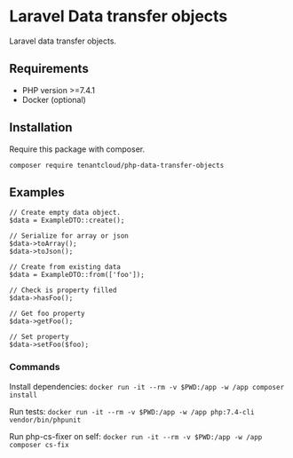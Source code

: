 # Laravel Data transfer objects

Laravel data transfer objects.

## Requirements

-   PHP version >=7.4.1
-   Docker (optional)

## Installation

Require this package with composer.

```
composer require tenantcloud/php-data-transfer-objects
```

## Examples

    // Create empty data object.
    $data = ExampleDTO::create();

    // Serialize for array or json
    $data->toArray();
    $data->toJson();

    // Create from existing data
    $data = ExampleDTO::from(['foo']);

    // Check is property filled
    $data->hasFoo();

    // Get foo property
    $data->getFoo();

    // Set property
    $data->setFoo($foo);

### Commands

Install dependencies:
`docker run -it --rm -v $PWD:/app -w /app composer install`

Run tests:
`docker run -it --rm -v $PWD:/app -w /app php:7.4-cli vendor/bin/phpunit`

Run php-cs-fixer on self:
`docker run -it --rm -v $PWD:/app -w /app composer cs-fix`
